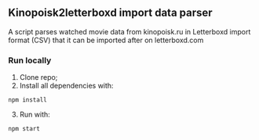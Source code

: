 ##  Kinopoisk2letterboxd import data parser
A script parses watched movie data from kinopoisk.ru in Letterboxd import format (CSV)
that it can be imported after on letterboxd.com

### Run locally

1. Clone repo;
2. Install all dependencies with:
```
npm install
```
3. Run with:
```
npm start
```
